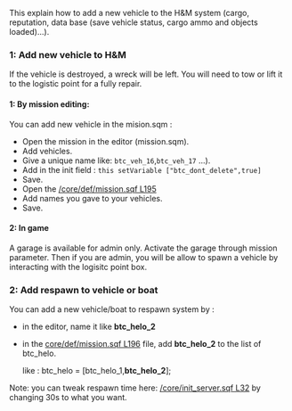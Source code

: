 This explain how to add a new vehicle to the H&M system (cargo, reputation, data base (save vehicle status, cargo ammo and objects loaded)...).

### 1: Add new vehicle to H&M
If the vehicle is destroyed, a wreck will be left. You will need to tow or lift it to the logistic point for a fully repair.
#### 1: By mission editing:
You can add new vehicle in the mision.sqm :
- Open the mission in the editor (mission.sqm).
- Add vehicles.
- Give a unique name like: `btc_veh_16`,`btc_veh_17` ...).
- Add in the init field : `this setVariable ["btc_dont_delete",true]`
- Save.
- Open the [/core/def/mission.sqf L195](https://github.com/Vdauphin/HeartsAndMinds/blob/master/%3DBTC%3Dco%4030_Hearts_and_Minds.Altis/core/def/mission.sqf#L195)
- Add names you gave to your vehicles.
- Save.

#### 2: In game
A garage is available for admin only. Activate the garage through mission parameter. Then if you are admin, you will be allow to spawn a vehicle by interacting with the logisitc point box.

### 2: Add respawn to vehicle or boat

You can add a new vehicle/boat to respawn system by :
- in the editor, name it like **btc_helo_2**
- in the [core/def/mission.sqf L196](https://github.com/Vdauphin/HeartsAndMinds/blob/master/%3DBTC%3Dco%4030_Hearts_and_Minds.Altis/core/def/mission.sqf#L196) file, add **btc_helo_2** to the list of btc_helo.

    like : btc_helo = [btc_helo_1,**btc_helo_2**];

Note: you can tweak respawn time here: [/core/init_server.sqf L32](https://github.com/Vdauphin/HeartsAndMinds/blob/master/%3DBTC%3Dco%4030_Hearts_and_Minds.Altis/core/init_server.sqf#L32) by changing 30s to what you want.
